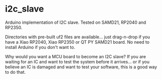 # i2c_slave
Arduino implementation of I2C slave. Tested on SAMD21, RP2040 and RP2350.

Directories with pre-built uf2 files are available... just drag-n-drop if you have a Xiao RP2040, Xiao RP2350 or QT PY SAMD21 board. No need to install Arduino if you don't want to.

Why would you want a MCU board to become an I2C slave? If you are waiting for an IC and want to test the system before it arrives... or if you believe an IC is damaged and want to test your software, this is a good way to do that.
